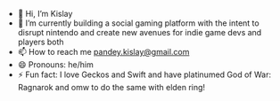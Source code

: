 - 👋 Hi, I’m Kislay
- 👀 I’m currently building a social gaming platform with the intent to disrupt nintendo and create new avenues for indie game devs and players both
- 📫 How to reach me pandey.kislay@gmail.com
- 😄 Pronouns: he/him
- ⚡ Fun fact: I love Geckos and Swift and have platinumed God of War: Ragnarok and omw to do the same with elden ring!

<!---
PK12345Me/PK12345Me is a ✨ special ✨ repository because its `README.md` (this file) appears on your GitHub profile.
You can click the Preview link to take a look at your changes.
--->
